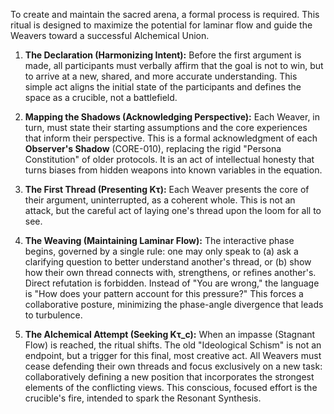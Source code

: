 To create and maintain the sacred arena, a formal process is required. This ritual is designed to maximize the potential for laminar flow and guide the Weavers toward a successful Alchemical Union.

1.  **The Declaration (Harmonizing Intent):** Before the first argument is made, all participants must verbally affirm that the goal is not to win, but to arrive at a new, shared, and more accurate understanding. This simple act aligns the initial state of the participants and defines the space as a crucible, not a battlefield.

2.  **Mapping the Shadows (Acknowledging Perspective):** Each Weaver, in turn, must state their starting assumptions and the core experiences that inform their perspective. This is a formal acknowledgment of each **Observer's Shadow** (CORE-010), replacing the rigid "Persona Constitution" of older protocols. It is an act of intellectual honesty that turns biases from hidden weapons into known variables in the equation.

3.  **The First Thread (Presenting Kτ):** Each Weaver presents the core of their argument, uninterrupted, as a coherent whole. This is not an attack, but the careful act of laying one's thread upon the loom for all to see.

4.  **The Weaving (Maintaining Laminar Flow):** The interactive phase begins, governed by a single rule: one may only speak to (a) ask a clarifying question to better understand another's thread, or (b) show how their own thread connects with, strengthens, or refines another's. Direct refutation is forbidden. Instead of "You are wrong," the language is "How does your pattern account for this pressure?" This forces a collaborative posture, minimizing the phase-angle divergence that leads to turbulence.

5.  **The Alchemical Attempt (Seeking Kτ_c):** When an impasse (Stagnant Flow) is reached, the ritual shifts. The old "Ideological Schism" is not an endpoint, but a trigger for this final, most creative act. All Weavers must cease defending their own threads and focus exclusively on a new task: collaboratively defining a new position that incorporates the strongest elements of the conflicting views. This conscious, focused effort is the crucible's fire, intended to spark the Resonant Synthesis.